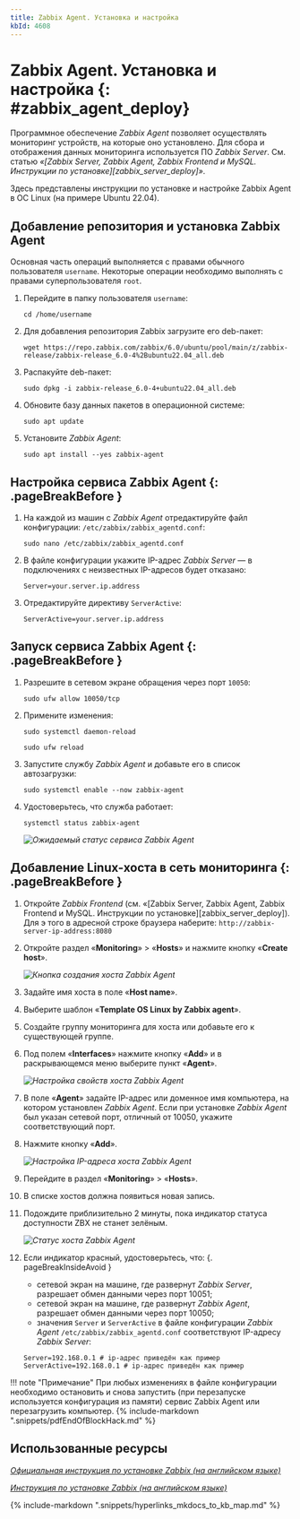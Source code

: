 ```yaml
---
title: Zabbix Agent. Установка и настройка
kbId: 4608
---
```


# Zabbix Agent. Установка и настройка {: #zabbix_agent_deploy}

Программное обеспечение *Zabbix Agent* позволяет осуществлять мониторинг устройств, на которые оно установлено. Для сбора и отображения данных мониторинга используется ПО *Zabbix Server*. См. статью _«[Zabbix Server, Zabbix Agent, Zabbix Frontend и MySQL. Инструкции по установке][zabbix_server_deploy]»_.

Здесь представлены инструкции по установке и настройке Zabbix Agent в ОС Linux (на примере Ubuntu 22.04).

## Добавление репозитория и установка Zabbix Agent

Основная часть операций выполняется с правами обычного пользователя `username`. Некоторые операции необходимо выполнять с правами суперпользователя `root`.

1. Перейдите в папку пользователя `username`:

    ```
    cd /home/username
    ```

2. Для добавления репозитория Zabbix загрузите его deb-пакет:

    ```
    wget https://repo.zabbix.com/zabbix/6.0/ubuntu/pool/main/z/zabbix-release/zabbix-release_6.0-4%2Bubuntu22.04_all.deb
    ```

3. Распакуйте deb-пакет:

    ```
    sudo dpkg -i zabbix-release_6.0-4+ubuntu22.04_all.deb
    ```

4. Обновите базу данных пакетов в операционной системе:

    ```
    sudo apt update
    ```

5. Установите *Zabbix Agent*:

    ```
    sudo apt install --yes zabbix-agent
    ```

## Настройка сервиса Zabbix Agent {: .pageBreakBefore }

1. На каждой из машин с *Zabbix Agent* отредактируйте файл конфигурации: `/etc/zabbix/zabbix_agentd.conf`:

    ```
    sudo nano /etc/zabbix/zabbix_agentd.conf
    ```

2. В файле конфигурации укажите IP-адрес *Zabbix Server* — в подключениях с неизвестных IP-адресов будет отказано:

    ```
    Server=your.server.ip.address
    ```

3. Отредактируйте директиву `ServerActive`:

    ```
    ServerActive=your.server.ip.address
    ```

## Запуск сервиса Zabbix Agent {: .pageBreakBefore }

1. Разрешите в сетевом экране обращения через порт `10050`:

    ```
    sudo ufw allow 10050/tcp
    ```

2. Примените изменения:

    ```
    sudo systemctl daemon-reload

    sudo ufw reload
    ```

3. Запустите службу *Zabbix Agent* и добавьте его в список автозагрузки:

    ```
    sudo systemctl enable --now zabbix-agent
    ```

4. Удостоверьтесь, что служба работает:

    ```
    systemctl status zabbix-agent 
    ```

    _![Ожидаемый статус сервиса Zabbix Agent](https://kb.comindware.ru/assets/img_63ad99c681d0a.png)_

## Добавление Linux-хоста в сеть мониторинга {: .pageBreakBefore }

1. Откройте *Zabbix Frontend* (см. «[Zabbix Server, Zabbix Agent, Zabbix Frontend и MySQL. Инструкции по установке][zabbix_server_deploy]). Для э того в адресной строке браузера наберите: `http://zabbix-server-ip-address:8080`

2. Откройте раздел «**Monitoring**» > «**Hosts**» и нажмите кнопку «**Create host**».

    _![Кнопка создания хоста Zabbix Agent](https://kb.comindware.ru/assets/img_63ad9a5b84655.png)_

3. Задайте имя хоста в поле «**Host name**».
4. Выберите шаблон «**Template OS Linux by Zabbix agent**».
5. Создайте группу мониторинга для хоста или добавьте его к существующей группе.
6. Под полем «**Interfaces**» нажмите кнопку «**Add**» и в раскрывающемся меню выберите пункт «**Agent**».

    _![Настройка свойств хоста Zabbix Agent](https://kb.comindware.ru/assets/img_63ad9b483a473.png)_

7. В поле «**Agent**» задайте IP-адрес или доменное имя компьютера, на котором установлен *Zabbix Agent*. Если при установке *Zabbix Agent* был указан сетевой порт, отличный от 10050, укажите соответствующий порт.

8. Нажмите кнопку «**Add**».

    _![Настройка IP-адреса хоста Zabbix Agent](https://kb.comindware.ru/assets/img_63ad9b9235b26.png)_

9. Перейдите в раздел «**Monitoring**» > «**Hosts**».
10. В списке хостов должна появиться новая запись.
11. Подождите приблизительно 2 минуты, пока индикатор статуса доступности ZBX не станет зелёным.

    _![Статус хоста Zabbix Agent](https://kb.comindware.ru/assets/img_63ad999c17b2e.png)_

12. Если индикатор красный, удостоверьтесь, что:
{. pageBreakInsideAvoid }

    - сетевой экран на машине, где развернут *Zabbix Server*, разрешает обмен данными через порт 10051;
    - сетевой экран на машине, где развернут *Zabbix Agent*, разрешает обмен данными через порт 10050;
    - значения `Server` и `ServerActive` в файле конфигурации *Zabbix Agent* `/etc/zabbix/zabbix_agentd.conf` соответствуют IP-адресу *Zabbix Server*:

    ```
    Server=192.168.0.1 # ip-адрес приведён как пример
    ServerActive=192.168.0.1 # ip-адрес приведён как пример
    ```

!!! note "Примечание"
    При любых изменениях в файле конфигурации необходимо остановить и снова запустить (при перезапуске используется конфигурация из памяти) сервис Zabbix Agent или перезагрузить компьютер.
{% include-markdown ".snippets/pdfEndOfBlockHack.md" %}

## Использованные ресурсы

_[Официальная инструкция по установке Zabbix (на английском языке)](https://www.zabbix.com/documentation/current/en/manual/installation/install#installing-zabbix-daemons)_

_[Инструкция по установке Zabbix (на английском языке)](https://subscription.packtpub.com/book/networking-and-servers/9781784397586/1/ch01lvl1sec09/agent-installation-and-configuration)_

{% include-markdown ".snippets/hyperlinks_mkdocs_to_kb_map.md" %}
